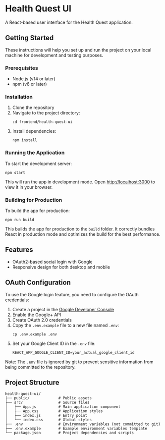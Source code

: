 # Health Quest UI

A React-based user interface for the Health Quest application.

## Getting Started

These instructions will help you set up and run the project on your local machine for development and testing purposes.

### Prerequisites

- Node.js (v14 or later)
- npm (v6 or later)

### Installation

1. Clone the repository
2. Navigate to the project directory:
   ```
   cd frontend/health-quest-ui
   ```
3. Install dependencies:
   ```
   npm install
   ```

### Running the Application

To start the development server:

```
npm start
```

This will run the app in development mode. Open [http://localhost:3000](http://localhost:3000) to view it in your browser.

### Building for Production

To build the app for production:

```
npm run build
```

This builds the app for production to the `build` folder. It correctly bundles React in production mode and optimizes the build for the best performance.

## Features

- OAuth2-based social login with Google
- Responsive design for both desktop and mobile

## OAuth Configuration

To use the Google login feature, you need to configure the OAuth credentials:

1. Create a project in the [Google Developer Console](https://console.developers.google.com/)
2. Enable the Google+ API
3. Create OAuth 2.0 credentials
4. Copy the `.env.example` file to a new file named `.env`:
   ```
   cp .env.example .env
   ```
5. Set your Google Client ID in the `.env` file:
   ```
   REACT_APP_GOOGLE_CLIENT_ID=your_actual_google_client_id
   ```

Note: The `.env` file is ignored by git to prevent sensitive information from being committed to the repository.

## Project Structure

```
health-quest-ui/
├── public/             # Public assets
├── src/                # Source files
│   ├── App.js          # Main application component
│   ├── App.css         # Application styles
│   ├── index.js        # Entry point
│   └── index.css       # Global styles
├── .env                # Environment variables (not committed to git)
├── .env.example        # Example environment variables template
└── package.json        # Project dependencies and scripts
```
